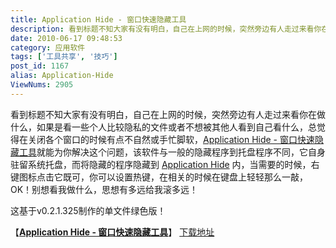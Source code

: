 ```yaml
---
title: Application Hide - 窗口快速隐藏工具
description: 看到标题不知大家有没有明白，自己在上网的时候，突然旁边有人走过来看你在做什么，如果是看一些个人比较隐私的文件或者不想被其他人看到自己看什么，总觉得在关闭各个窗口的时候有点不自然或手忙脚软，post/Application-Hide.html">ApplicationHide-窗口快速隐藏工具就能为你解决这个问题，该软件与一般的隐藏程序到托盘程序不同，它自身驻留系统托盘，而将隐藏的程序隐藏到post/Application-Hide.html">ApplicationHide内，当需要的时候，右键图标点击它既可，你可以设置热键，在相关的时候在键盘上轻轻那么一敲，OK！别想看我做什么，思想有多远给我滚多远！
date: 2010-06-17 09:48:53
category: 应用软件
tags: ['工具共享', '技巧']
post_id: 1167
alias: Application-Hide
ViewNums: 2905
---
```


看到标题不知大家有没有明白，自己在上网的时候，突然旁边有人走过来看你在做什么，如果是看一些个人比较隐私的文件或者不想被其他人看到自己看什么，总觉得在关闭各个窗口的时候有点不自然或手忙脚软，[Application Hide - 窗口快速隐藏工具](/blog/application-hide)就能为你解决这个问题，该软件与一般的隐藏程序到托盘程序不同，它自身驻留系统托盘，而将隐藏的程序隐藏到 [Application Hide](/blog/application-hide) 内，当需要的时候，右键图标点击它既可，你可以设置热键，在相关的时候在键盘上轻轻那么一敲，OK！别想看我做什么，思想有多远给我滚多远！

这基于v0.2.1.325制作的单文件绿色版！

【[**Application Hide - 窗口快速隐藏工具**](/blog/application-hide)】
[下载地址](download.asp?id=447)


